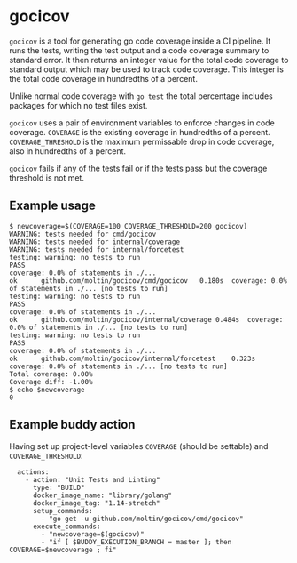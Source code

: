 # gocicov

`gocicov` is a tool for generating go code coverage inside a CI pipeline.  It
runs the tests, writing the test output and a code coverage summary to standard
error. It then returns an integer value for the total code coverage to standard
output which may be used to track code coverage. This integer is the total code
coverage in hundredths of a percent.

Unlike normal code coverage with `go test` the total percentage includes
packages for which no test files exist.

`gocicov` uses a pair of environment variables to enforce changes in code
coverage. `COVERAGE` is the existing coverage in hundredths of a percent.
`COVERAGE_THRESHOLD` is the maximum permissable drop in code coverage,
also in hundredths of a percent.

`gocicov` fails if any of the tests fail or if the tests pass but the coverage threshold is not met.

## Example usage

```
$ newcoverage=$(COVERAGE=100 COVERAGE_THRESHOLD=200 gocicov)
WARNING: tests needed for cmd/gocicov
WARNING: tests needed for internal/coverage
WARNING: tests needed for internal/forcetest
testing: warning: no tests to run
PASS
coverage: 0.0% of statements in ./...
ok  	github.com/moltin/gocicov/cmd/gocicov	0.180s	coverage: 0.0% of statements in ./... [no tests to run]
testing: warning: no tests to run
PASS
coverage: 0.0% of statements in ./...
ok  	github.com/moltin/gocicov/internal/coverage	0.484s	coverage: 0.0% of statements in ./... [no tests to run]
testing: warning: no tests to run
PASS
coverage: 0.0% of statements in ./...
ok  	github.com/moltin/gocicov/internal/forcetest	0.323s	coverage: 0.0% of statements in ./... [no tests to run]
Total coverage: 0.00%
Coverage diff: -1.00%
$ echo $newcoverage
0
```

## Example buddy action

Having set up project-level variables `COVERAGE` (should be settable) and
`COVERAGE_THRESHOLD`:
```
  actions:
    - action: "Unit Tests and Linting"
      type: "BUILD"
      docker_image_name: "library/golang"
      docker_image_tag: "1.14-stretch"
      setup_commands:
        - "go get -u github.com/moltin/gocicov/cmd/gocicov"
      execute_commands:
        - "newcoverage=$(gocicov)"
        - "if [ $BUDDY_EXECUTION_BRANCH = master ]; then COVERAGE=$newcoverage ; fi"
```
